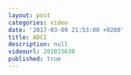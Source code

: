 ```yaml
---
layout: post
categories: video
date: '2017-03-09 21:53:00 +0200'
title: ADCI
description: null
videourl: 201015630
published: true
---
```



